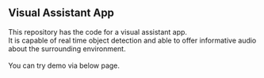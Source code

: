##  Visual Assistant App 

This repository has the code for a visual assistant app.<br>
It is capable of real time object detection and able to offer informative audio about the surrounding environment.<br>
<br> 
You can try demo via below page. <br>




